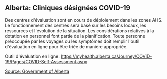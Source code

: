 ## Alberta: Cliniques désignées COVID-19

Des centres d'évaluation sont en cours de déploiement dans les zones AHS. Le fonctionnement des centres sera basé sur les besoins locaux, les ressources et l'évolution de la situation. Les considérations relatives à la dotation en personnel font partie de la planification. Toute personne préoccupée par les voyages ou les symptômes doit remplir l'outil d'évaluation en ligne pour être triée de manière appropriée.

Outil d'évaluation en ligne: https://myhealth.alberta.ca/Journey/COVID-19/Pages/COVID-Self-Assessment.aspx

[Source: Government of Alberta](https://www.albertahealthservices.ca/assets/info/ppih/if-ppih-covid-19-primary-care-faq.pdf)

